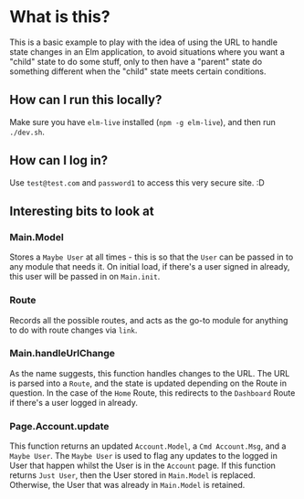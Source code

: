 # What is this?

This is a basic example to play with the idea of using the URL to handle state changes in an Elm application, to avoid situations where you want a "child" state to do some stuff, only to then have a "parent" state do something different when the "child" state meets certain conditions. 

## How can I run this locally? 

Make sure you have `elm-live` installed (`npm -g elm-live`), and then run `./dev.sh`.

## How can I log in?

Use `test@test.com` and `password1` to access this very secure site. :D 

## Interesting bits to look at

### Main.Model 

Stores a `Maybe User` at all times - this is so that the `User` can be passed in to any module that needs it. On initial load, if there's a user signed in already, this user will be passed in on `Main.init`. 

### Route

Records all the possible routes, and acts as the go-to module for anything to do with route changes via `link`.

### Main.handleUrlChange

As the name suggests, this function handles changes to the URL. The URL is parsed into a `Route`, and the state is updated depending on the Route in question. In the case of the `Home` Route, this redirects to the `Dashboard` Route if there's a user logged in already.

### Page.Account.update 

This function returns an updated `Account.Model`, a `Cmd Account.Msg`, and a `Maybe User`. The `Maybe User` is used to flag any updates to the logged in User that happen whilst the User is in the `Account` page. If this function returns `Just User`, then the User stored in `Main.Model` is replaced. Otherwise, the User that was already in `Main.Model` is retained.  